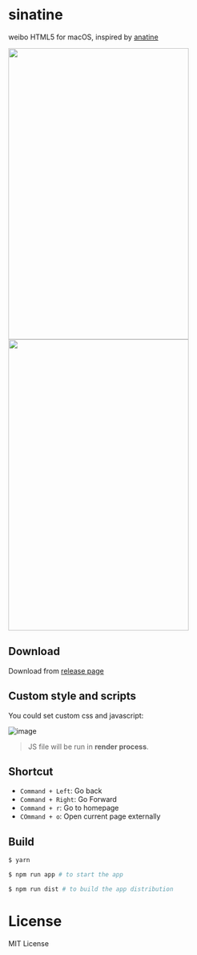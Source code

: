 # sinatine
weibo HTML5 for macOS, inspired by [anatine](https://github.com/sindresorhus/anatine/)

<img src="https://cloud.githubusercontent.com/assets/914329/24285936/9a506360-10ad-11e7-9569-ddf7844192eb.png" width="360" height="581" style="display: inline-block" />
<img src="https://cloud.githubusercontent.com/assets/914329/24285941/9db27afc-10ad-11e7-9cec-c42812fdbe7b.png" width="360" height="581" style="display: inline-block"/>

## Download

Download from [release page](https://github.com/djyde/sinatine/releases)

## Custom style and scripts

You could set custom css and javascript:

![image](https://cloud.githubusercontent.com/assets/914329/24286822/e2acb7ea-10b1-11e7-9283-f4175d4fc20f.png)

> JS file will be run in **render process**.

## Shortcut

- `Command + Left`: Go back
- `Command + Right`: Go Forward
- `Command + r`: Go to homepage
- `COmmand + o`: Open current page externally

## Build

```bash
$ yarn

$ npm run app # to start the app

$ npm run dist # to build the app distribution
```

# License

MIT License
